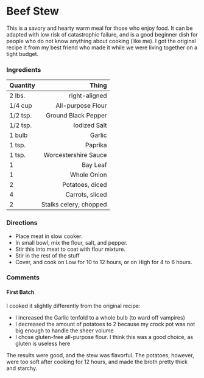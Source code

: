 # Beef Stew

This is a savory and hearty warm meal for those who enjoy food. It can be adapted with low risk of catastrophic failure, and is a good beginner dish for people who do not know anything about cooking (like me). I got the original recipe it from my best friend who made it while we were living together on a tight budget.

### Ingredients

| Quantity   | Thing                    |
| ---------- |-------------------------:|
| 2 lbs.     | right-aligned            |
| 1/4 cup    | All-purpose Flour        |
| 1/2 tsp.   | Ground Black Pepper      |
| 1/2 tsp.   | Iodized Salt             |
| 1 bulb     | Garlic                   |
| 1 tsp.     | Paprika                  |
| 1 tsp.     | Worcestershire Sauce     |
| 1          | Bay Leaf                 |
| 1          | Whole Onion              |
| 2          | Potatoes, diced          |
| 4          | Carrots, sliced          |
| 2          | Stalks celery, chopped   |

### Directions

* Place meat in slow cooker.
* In small bowl, mix the flour, salt, and pepper.
* Stir this into meat to coat with flour mixture.
* Stir in the rest of the stuff
* Cover, and cook on Low for 10 to 12 hours, or on High for 4 to 6 hours.

### Comments

#### First Batch
I cooked it slightly differently from the original recipe:
* I increased the Garlic tenfold to a whole bulb (to ward off vampires)
* I decreased the amount of potatoes to 2 because my crock pot was not big enough to handle the sheer volume
* I chose gluten-free all-purpose flour. I think this was a good choice, as gluten is useless here

The results were good, and the stew was flavorful. The potatoes, however, were too soft after cooking for 12 hours, and made the broth pretty thick and starchy.